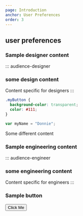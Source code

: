 ```yaml
---
page: Introduction
anchor: User Preferences
order: 3
---
```


## user preferences

### Sample designer content
::: audience-designer
### some design content
Content specific for designers
:::

```css
.myButton {
  background-color: transparent;
  color: #111;
}
```

```javascript
var myName = "Donnie";
```

Some different content


### Sample engineering content
::: audience-engineer
### some engineering content
Content specific for engineers
:::

### Sample button
<button class="button">Click Me</button>